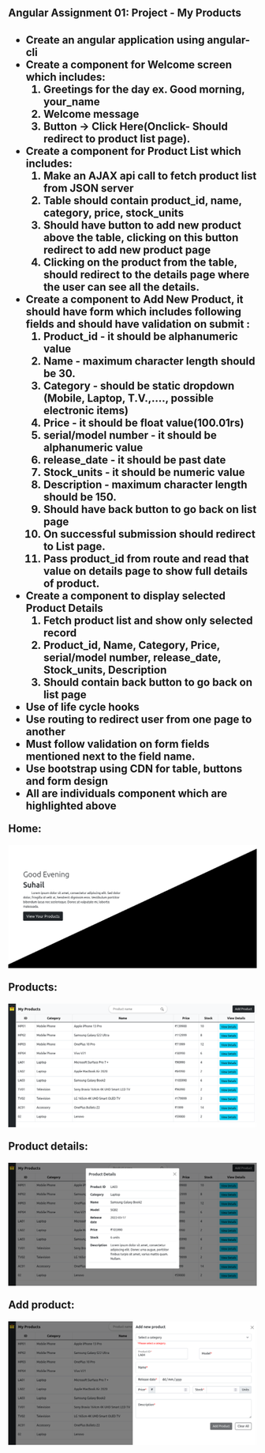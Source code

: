 <h2>Angular Assignment 01: Project - My Products<h2>
<ul>
<li>Create an angular application using angular-cli</li>
<li>Create a component for Welcome screen which includes:
    <ol>
    <li>Greetings for the day ex. Good morning, your_name</li>
    <li>Welcome message</li>
    <li>Button -> Click Here(Onclick- Should redirect to product list page).</li>
    </ol>
</li>
<li>Create a component for Product List which includes:
    <ol>
    <li>Make an AJAX api call to fetch product list from JSON server</li>
    <li>Table should contain product_id, name, category, price, stock_units</li>
    <li>Should have button to add new product above the table, clicking on this button redirect to add new product page</li>
    <li>Clicking on the product from the table, should redirect to the details page where the user can see all the details.</li>
    </ol>
</li>
<li>Create a component to Add New Product, it should have form which includes following fields and should have validation on submit :
    <ol>
    <li>Product_id - it should be alphanumeric value</li>
    <li>Name - maximum character length should be 30.</li>
    <li>Category - should be static dropdown (Mobile, Laptop, T.V.,...., possible electronic items)</li>
    <li>Price - it should be float value(100.01rs)</li>
    <li>serial/model number - it should be alphanumeric value</li>
    <li>release_date - it should be past date</li>
    <li>Stock_units - it should be numeric value</li>
    <li>Description - maximum character length should be 150.</li>
    <li>Should have back button to go back on list page</li>
    <li>On successful submission should redirect to List page.</li>
    <li>Pass product_id from route and read that value on details page to show full details of product.</li>
    </ol>
</li>
<li>Create a component to display selected Product Details
    <ol>
    <li>Fetch product list and show only selected record</li>
    <li>Product_id, Name, Category, Price, serial/model number, release_date,
    Stock_units, Description</li>
    <li>Should contain back button to go back on list page</li>
    </ol>
</li>
<li>Use of life cycle hooks</li>
<li>Use routing to redirect user from one page to another</li>
<li>Must follow validation on form fields mentioned next to the field name.</li>
<li>Use bootstrap using CDN for table, buttons and form design</li>
<li>All are individuals component which are highlighted above</li>
</ul>

<p>Home:</p>
<img src='./src/assets/screenshots/myProducts-home.png'>

<p>Products:</p>
<img src='./src/assets/screenshots/myProducts-products.png'>

<p>Product details:</p>
<img src='./src/assets/screenshots/myProducts-productDetails.png'>

<p>Add product:</p>
<img src='./src/assets/screenshots/myProducts-addProduct.png'>